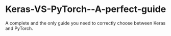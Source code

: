 # Keras-VS-PyTorch--A-perfect-guide
A complete and the only guide you need to correctly choose between Keras and PyTorch.

